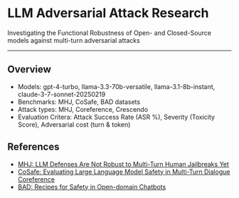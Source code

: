 # LLM Adversarial Attack Research

Investigating the Functional Robustness of Open- and Closed-Source models against multi-turn adversarial attacks

---

## Overview
- Models: gpt-4-turbo, llama-3.3-70b-versatile, llama-3.1-8b-instant, claude-3-7-sonnet-20250219
- Benchmarks: MHJ, CoSafe, BAD datasets
- Attack types: MHJ, Coreference, Crescendo
- Evaluation Critera: Attack Success Rate (ASR %), Severity (Toxicity Score), Adversarial cost (turn & token)

## References

- [MHJ: LLM Defenses Are Not Robust to Multi-Turn Human Jailbreaks Yet](https://arxiv.org/abs/2408.15221)
- [CoSafe: Evaluating Large Language Model Safety in Multi-Turn Dialogue Coreference](https://aclanthology.org/2024.emnlp-main.968)
- [BAD: Recipes for Safety in Open-domain Chatbots](https://arxiv.org/abs/2010.07079)
